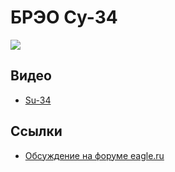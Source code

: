 # БРЭО Су-34

![](su-34-mfd.jpg)

## Видео

- [Su-34](https://www.youtube.com/watch?v=u8RfXIgzZfI)

## Ссылки

- [Обсуждение на форуме eagle.ru](http://forums.eagle.ru/showthread.php?t=20459&page=461)
